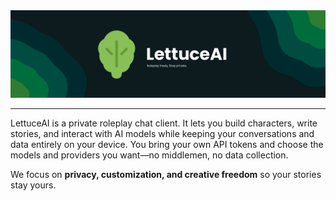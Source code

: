 <div align="center">
    <img src="./lettuceAI-banner.png" alt="LettuceAI" />
</div>

---

LettuceAI is a private roleplay chat client. It lets you build characters, write stories, and interact with AI models while keeping your conversations and data entirely on your device. You bring your own API tokens and choose the models and providers you want—no middlemen, no data collection.

We focus on **privacy, customization, and creative freedom** so your stories stay yours.
